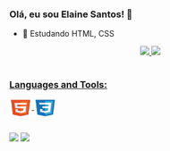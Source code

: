 ### Olá, eu sou Elaine Santos! 👋

- 🌱 Estudando HTML, CSS

<div align="center">
  <a href="https://github.com/elainesantos-in">
  <img height="180em" src="https://github-readme-stats.vercel.app/api?username=elainesantos-in&show_icons=true&theme=default&include_all_commits=true&count_private=true"/>
  <img height="180em" src="https://github-readme-stats.vercel.app/api/top-langs/?username=elainesantos-in&layout=compact&langs_count=7&theme=default"/>
</div>
  
<div style="display: inline_block"><br>
  <h3 align="left">Languages and Tools:</h3>
  <img align="center" alt="Elaine-HTML" height="30" width="40" src="https://raw.githubusercontent.com/devicons/devicon/master/icons/html5/html5-original.svg">
  <img align="center" alt="Elaine-CSS" height="30" width="40" src="https://raw.githubusercontent.com/devicons/devicon/master/icons/css3/css3-original.svg">
</div>

  ##
  
  <a href="https://www.instagram.com/elainesantos.in/" target="_blank"><img src="https://img.shields.io/badge/-Instagram-%23E4405F?style=for-the-badge&logo=instagram&logoColor=white" target="_blank"></a>
  <a href="https://www.linkedin.com/in/elaine-santos-6a20921a6/" target="_blank"><img src="https://img.shields.io/badge/-LinkedIn-%230077B5?style=for-the-badge&logo=linkedin&logoColor=white" target="_blank"></a>
  

  
  
